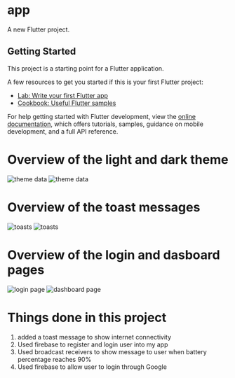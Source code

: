 # app

A new Flutter project.

## Getting Started

This project is a starting point for a Flutter application.

A few resources to get you started if this is your first Flutter project:

- [Lab: Write your first Flutter app](https://docs.flutter.dev/get-started/codelab)
- [Cookbook: Useful Flutter samples](https://docs.flutter.dev/cookbook)

For help getting started with Flutter development, view the
[online documentation](https://docs.flutter.dev/), which offers tutorials,
samples, guidance on mobile development, and a full API reference.

# Overview of the light and dark theme

![theme data](./assets/light.png) ![theme data](./assets/dark.png)

# Overview of the toast messages

![toasts](./assets/toast1.png) ![toasts](./assets/toast2.png)

# Overview of the login and dasboard pages

![login page](./assets/loginPage.png) ![dashboard page](./assets/dashboard.png)

# Things done in this project

1. added a toast message to show internet connectivity
2. Used firebase to register and login user into my app
3. Used broadcast receivers to show message to user when battery percentage reaches 90%
4. Used firebase to allow user to login through Google
